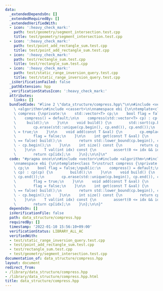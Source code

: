 ```yaml
---
data:
  _extendedDependsOn: []
  _extendedRequiredBy: []
  _extendedVerifiedWith:
  - icon: ':heavy_check_mark:'
    path: test/geometry/segment_intersection.test.cpp
    title: test/geometry/segment_intersection.test.cpp
  - icon: ':heavy_check_mark:'
    path: test/point_add_rectangle_sum.test.cpp
    title: test/point_add_rectangle_sum.test.cpp
  - icon: ':heavy_check_mark:'
    path: test/rectangle_sum.test.cpp
    title: test/rectangle_sum.test.cpp
  - icon: ':heavy_check_mark:'
    path: test/static_range_inversion_query.test.cpp
    title: test/static_range_inversion_query.test.cpp
  _isVerificationFailed: false
  _pathExtension: hpp
  _verificationStatusIcon: ':heavy_check_mark:'
  attributes:
    links: []
  bundledCode: "#line 2 \"data_structure/compress.hpp\"\n\n#include <vector>\n#include\
    \ <algorithm>\n#include <cassert>\n\nnamespace ebi {\n\ntemplate<class T>\nstruct\
    \ compress {\nprivate:\n    std::vector<T> cp;\n    bool flag = false;\npublic:\n\
    \    compress() = default;\n\n    compress(std::vector<T> cp) : cp(cp) {\n   \
    \     build();\n    }\n\n    void build() {\n        std::sort(cp.begin(), cp.end());\n\
    \        cp.erase(std::unique(cp.begin(), cp.end()), cp.end());\n        flag\
    \ = true;\n    }\n\n    void add(const T &val) {\n        cp.emplace_back(val);\n\
    \        flag = false;\n    }\n\n    int get(const T &val) {\n        if(flag\
    \ == false) build();\n        return std::lower_bound(cp.begin(), cp.end(), val)\
    \ - cp.begin();\n    }\n\n    int size() const {\n        return cp.size();\n\
    \    }\n\n    T val(int idx) const {\n        assert(0 <= idx && idx < (int)cp.size());\n\
    \        return cp[idx];\n    }\n};\n\n}\n"
  code: "#pragma once\n\n#include <vector>\n#include <algorithm>\n#include <cassert>\n\
    \nnamespace ebi {\n\ntemplate<class T>\nstruct compress {\nprivate:\n    std::vector<T>\
    \ cp;\n    bool flag = false;\npublic:\n    compress() = default;\n\n    compress(std::vector<T>\
    \ cp) : cp(cp) {\n        build();\n    }\n\n    void build() {\n        std::sort(cp.begin(),\
    \ cp.end());\n        cp.erase(std::unique(cp.begin(), cp.end()), cp.end());\n\
    \        flag = true;\n    }\n\n    void add(const T &val) {\n        cp.emplace_back(val);\n\
    \        flag = false;\n    }\n\n    int get(const T &val) {\n        if(flag\
    \ == false) build();\n        return std::lower_bound(cp.begin(), cp.end(), val)\
    \ - cp.begin();\n    }\n\n    int size() const {\n        return cp.size();\n\
    \    }\n\n    T val(int idx) const {\n        assert(0 <= idx && idx < (int)cp.size());\n\
    \        return cp[idx];\n    }\n};\n\n}"
  dependsOn: []
  isVerificationFile: false
  path: data_structure/compress.hpp
  requiredBy: []
  timestamp: '2022-01-10 15:56:10+09:00'
  verificationStatus: LIBRARY_ALL_AC
  verifiedWith:
  - test/static_range_inversion_query.test.cpp
  - test/point_add_rectangle_sum.test.cpp
  - test/rectangle_sum.test.cpp
  - test/geometry/segment_intersection.test.cpp
documentation_of: data_structure/compress.hpp
layout: document
redirect_from:
- /library/data_structure/compress.hpp
- /library/data_structure/compress.hpp.html
title: data_structure/compress.hpp
---
```

